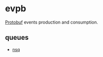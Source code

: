 # evpb

[Protobuf](https://github.com/golang/protobuf/) events production and consumption.

## queues

  * [nsq](http://nsq.io/)
